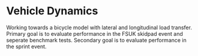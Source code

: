 # Vehicle Dynamics
Working towards a bicycle model with lateral and longitudinal load transfer. Primary goal is to evaluate performance in the FSUK skidpad event and seperate benchmark tests. Secondary goal is to evaluate performance in the sprint event.

